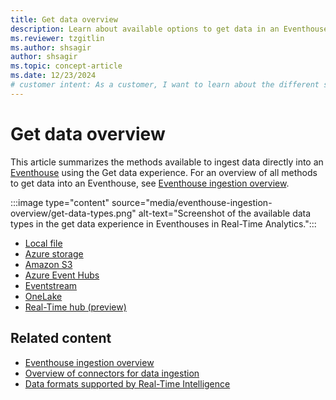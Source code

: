 ```yaml
---
title: Get data overview
description: Learn about available options to get data in an Eventhouse in Real-Time Intelligence.
ms.reviewer: tzgitlin
ms.author: shsagir
author: shsagir
ms.topic: concept-article
ms.date: 12/23/2024
# customer intent: As a customer, I want to learn about the different sources I can use to get data into an Eventhouse in Real-Time Intelligence.
---
```

# Get data overview

This article summarizes the methods available to ingest data directly into an [Eventhouse](eventhouse.md) using the Get data experience. For an overview of all methods to get data into an Eventhouse, see [Eventhouse ingestion overview](eventhouse-ingestion-overview.md).

:::image type="content" source="media/eventhouse-ingestion-overview/get-data-types.png" alt-text="Screenshot of the available data types in the get data experience in Eventhouses in Real-Time Analytics.":::

- [Local file](get-data-local-file.md)
- [Azure storage](get-data-azure-storage.md)
- [Amazon S3](get-data-amazon-s3.md)
- [Azure Event Hubs](get-data-event-hub.md)
- [Eventstream](get-data-eventstream.md)
- [OneLake](get-data-onelake.md)
- [Real-Time hub (preview)](get-data-real-time-hub.md)

## Related content

* [Eventhouse ingestion overview](eventhouse-ingestion-overview.md)
* [Overview of connectors for data ingestion](data-connectors/data-connectors.md)
* [Data formats supported by Real-Time Intelligence](ingestion-supported-formats.md)